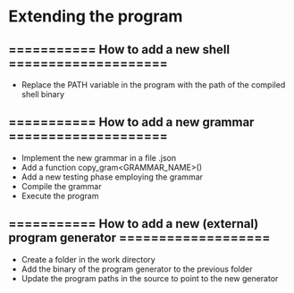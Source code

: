 # Extending the program 


## =========== How to add a new shell ====================

* Replace the  PATH variable in the program with the path of the compiled shell binary


## =========== How to add a new grammar ====================


* Implement the new grammar in a file .json
* Add a function copy_gram<GRAMMAR_NAME>()
* Add a new testing phase employing the grammar
* Compile the grammar
* Execute the program


## =========== How to add a new (external) program generator ===================


* Create a folder in the work directory
* Add the binary of the program generator to the previous folder
* Update the program paths in the source to point to the new generator



